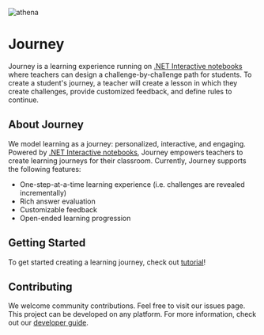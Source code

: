 ![athena](https://user-images.githubusercontent.com/63799563/137763469-569cf724-90aa-4036-8064-0ac67c906f0e.gif)

# Journey
Journey is a learning experience running on [.NET Interactive notebooks](https://github.com/dotnet/interactive) where teachers can design a challenge-by-challenge path for students. To create a student's journey, a teacher will create a lesson in which they create challenges, provide customized feedback, and define rules to continue.

## About Journey
We model learning as a journey: personalized, interactive, and engaging. Powered by [.NET Interactive notebooks](https://github.com/dotnet/interactive), Journey empowers teachers to create learning journeys for their classroom.
Currently, Journey supports the following features:
- One-step-at-a-time learning experience (i.e. challenges are revealed incrementally)
- Rich answer evaluation
- Customizable feedback
- Open-ended learning progression

## Getting Started
To get started creating a learning journey, check out [tutorial](docs/tutorial.md)!

## Contributing

We welcome community contributions. Feel free to visit our issues page. This project can be developed on any platform. For more information, check out our [developer guide](docs/developer-guide.md).
